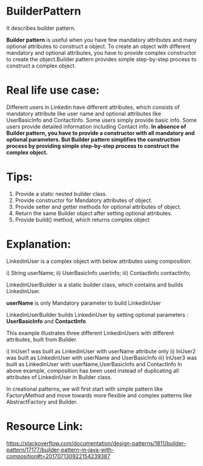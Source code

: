 # BuilderPattern
It describes builder pattern.

**Builder pattern** is useful when you have few mandatory attributes and many optional attributes to construct a object. To create an object with different mandatory and optional attributes, you have to provide complex constructor to create the object.Builder pattern provides simple step-by-step process to construct a complex object.

# Real life use case:

Different users in Linkedin have different attributes, which consists of mandatory attribute like user name and optional attributes like UserBasicInfo and ContactInfo. Some users simply provide basic info. Some users provide detailed information including Contact info. **In absence of Builder pattern, you have to provide a constructor with all mandatory and optional parameters. But Builder pattern simplifies the construction process by providing simple step-by-step process to construct the complex object.**

# Tips:

1. Provide a static nested builder class.
2. Provide constructor for Mandatory attributes of object.
3. Provide setter and getter methods for optional attributes of object.
4. Return the same Builder object after setting optional attributes.
5. Provide build() method, which returns complex object


# Explanation:

LinkedinUser is a complex object with below attributes using composition:

i) String userName;
ii) UserBasicInfo userInfo;
iii) ContactInfo contactInfo;

LinkedinUserBuilder is a static builder class, which contains and builds LinkedinUser.

**userName** is only Mandatory parameter to build LinkedinUser

LinkedinUserBuilder builds LinkedinUser by setting optional parameters : **UserBasicInfo** and  **ContactInfo**

This example illustrates three different LinkedinUsers with different attributes, built from Builder.

i) lnUser1 was built as LinkedinUser with userName attribute only
ii) lnUser2 was built as LinkedinUser with userName and UserBasicInfo
iii) lnUser3 was built as LinkedinUser with userName,UserBasicInfo and ContactInfo
In above example, composition has been used instead of duplicating all attributes of LinkedinUser in Builder class.

In creational patterns, we will first start with simple pattern like FactoryMethod and move towards more flexible and complex patterns like AbstractFactory and Builder.

# Resource Link:
https://stackoverflow.com/documentation/design-patterns/1811/builder-pattern/17177/builder-pattern-in-java-with-composition#t=201707130922154239387
